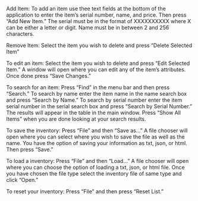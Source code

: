 Add Item: 
	To add an item use thee text fields at the bottom of the application to enter the item’s serial number, name, and price. Then press “Add New Item.”  The serial must be in the format of XXXXXXXXXX where X can be either a letter or digit. Name must be in between 2 and 256 characters.

Remove Item:
	Select the item you wish to delete and press “Delete Selected Item”

To edit an item:
	Select the item you wish to delete and press “Edit Selected Item.” A window will open where you can edit any of the item’s attributes. Once done press “Save Changes.”

To search for an item:
	Press “Find” in the menu bar and then press “Search.” To search by name enter the item name in the name search box and press “Search by Name.” To search by serial number enter the item serial number in the serial search box and press “Search by Serial Number.” The results will appear in the table in the main window. Press “Show All Items” when you are done looking at your search results.

To save the inventory: 
	Press “File” and then “Save as…” A file chooser will open where you can select where you wish to save the file as well as the name. You have the option of saving your information as txt, json, or html. Then press “Save.”

To load a inventory: 
	Press “File” and then “Load…” A file chooser will open where you can choose the option of loading a txt, json, or html file. Once you have chosen the file type select the inventory file of same type and click “Open.”

To reset your inventory:
	Press “File” and then press “Reset List.”
